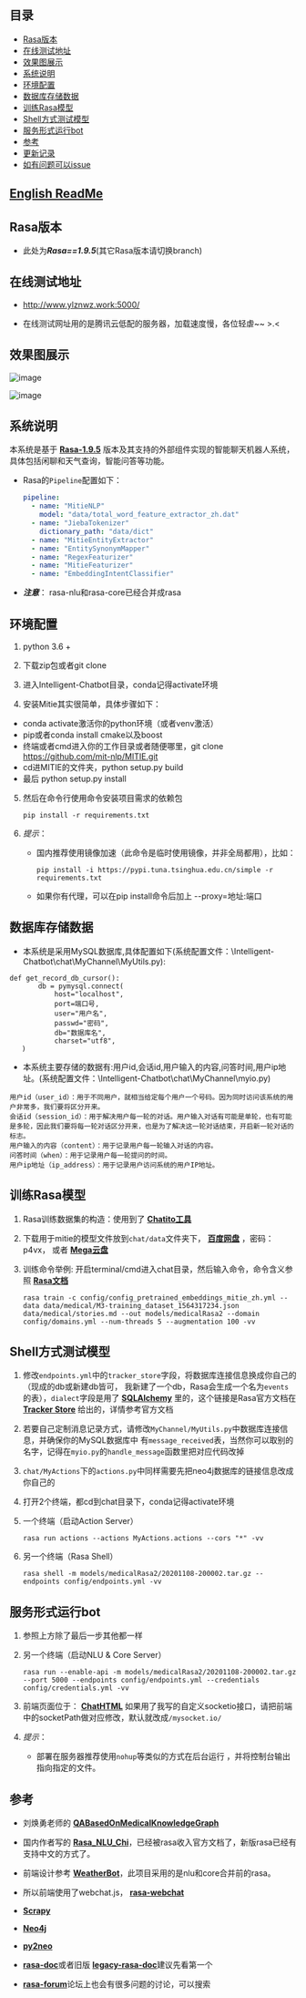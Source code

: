## 目录
- [Rasa版本](#Rasa版本)
- [在线测试地址](#在线测试地址)
- [效果图展示](#效果图展示)
- [系统说明](#系统说明)
- [环境配置](#环境配置)
- [数据库存储数据](#数据库存储数据)
- [训练Rasa模型](#训练Rasa模型)
- [Shell方式测试模型](#Shell方式测试模型)
- [服务形式运行bot](#服务形式运行bot)
- [参考](#参考)
- [更新记录](#更新记录)
- [如有问题可以issue](#如有问题可以issue)

## [English ReadMe](/en-README.md)


## Rasa版本
- 此处为***Rasa==1.9.5***(其它Rasa版本请切换branch)


## 在线测试地址
- http://www.ylznwz.work:5000/

- 在线测试网址用的是腾讯云低配的服务器，加载速度慢，各位轻虐~~ >.<


## 效果图展示

![image](static/img/demo-1.gif)

![image](static/img/demo-2.gif)


## 系统说明
本系统是基于 [**Rasa-1.9.5**](https://rasa.com/) 版本及其支持的外部组件实现的智能聊天机器人系统，
具体包括闲聊和天气查询，智能问答等功能。

- Rasa的```Pipeline```配置如下：
    ```yaml
    pipeline:
      - name: "MitieNLP"
        model: "data/total_word_feature_extractor_zh.dat"
      - name: "JiebaTokenizer"
        dictionary_path: "data/dict"
      - name: "MitieEntityExtractor"
      - name: "EntitySynonymMapper"
      - name: "RegexFeaturizer"
      - name: "MitieFeaturizer"
      - name: "EmbeddingIntentClassifier"
    ```

- ***注意***： rasa-nlu和rasa-core已经合并成rasa


## 环境配置
1. python 3.6 +

2. 下载zip包或者git clone 

3. 进入Intelligent-Chatbot目录，conda记得activate环境

4. 安装Mitie其实很简单，具体步骤如下：
- conda activate激活你的python环境（或者venv激活）
- pip或者conda install cmake以及boost
- 终端或者cmd进入你的工作目录或者随便哪里，git clone https://github.com/mit-nlp/MITIE.git
- cd进MITIE的文件夹，python setup.py build
- 最后 python setup.py install

5. 然后在命令行使用命令安装项目需求的依赖包
    ```shell
   pip install -r requirements.txt
    ```
   
6. *提示*：

    - 国内推荐使用镜像加速（此命令是临时使用镜像，并非全局都用），比如：
        ```shell
        pip install -i https://pypi.tuna.tsinghua.edu.cn/simple -r requirements.txt
        ```
   
    - 如果你有代理，可以在pip install命令后加上 --proxy=地址:端口


## 数据库存储数据
- 本系统是采用MySQL数据库,具体配置如下(系统配置文件：\Intelligent-Chatbot\chat\MyChannel\MyUtils.py):
 ```
 def get_record_db_cursor():
        db = pymysql.connect(
            host="localhost",
            port=端口号,
            user="用户名",
            passwd="密码",
            db="数据库名",
            charset="utf8",
    )
  ```
- 本系统主要存储的数据有:用户id,会话id,用户输入的内容,问答时间,用户ip地址。(系统配置文件：\Intelligent-Chatbot\chat\MyChannel\myio.py)
 ```
 用户id（user_id）：用于不同用户，就相当给定每个用户一个号码。因为同时访问该系统的用户非常多，我们要将区分开来。
 会话id（session_id）：用于解决用户每一轮的对话。用户输入对话有可能是单轮，也有可能是多轮，因此我们要将每一轮对话区分开来，也是为了解决这一轮对话结束，开启新一轮对话的标志。
 用户输入的内容（content）：用于记录用户每一轮输入对话的内容。
 问答时间（when）：用于记录用户每一轮提问的时间。
 用户ip地址（ip_address）：用于记录用户访问系统的用户IP地址。
 ```




## 训练Rasa模型
1. Rasa训练数据集的构造：使用到了 [**Chatito工具**](https://rodrigopivi.github.io/Chatito/) 

1. 下载用于mitie的模型文件放到```chat/data```文件夹下， [**百度网盘**](https://pan.baidu.com/s/1kNENvlHLYWZIddmtWJ7Pdg) ，密码：p4vx，
或者 [**Mega云盘**](https://mega.nz/#!EWgTHSxR!NbTXDAuVHwwdP2-Ia8qG7No-JUsSbH5mNQSRDsjztSA) 

    <!--1. 第一次用此```Pipeline```训练时，输入训练命令后会自动下载模型，默认下载保存的目录见 [**Cache Models**](https://huggingface.co/transformers/installation.html#caching-models)-->
 
    <!--1. **重要：** 若出现模型加载报错问题，按如下改名
        - 将 ```bert-base-chinese-config.json``` 更名为 ```config.json```
        - 将 ```bert-base-chinese-vocab.txt``` 更名为 ```vocab.txt```
        - 将 ```bert-base-chinese-tf_model.h5``` 更名为 ```tf_model.h5```-->
 
1. 训练命令举例: 开启terminal/cmd进入chat目录，然后输入命令，命令含义参照 [**Rasa文档**](https://rasa.com/docs/rasa/command-line-interface)
    ```shell
    rasa train -c config/config_pretrained_embeddings_mitie_zh.yml --data data/medical/M3-training_dataset_1564317234.json data/medical/stories.md --out models/medicalRasa2 --domain config/domains.yml --num-threads 5 --augmentation 100 -vv
    ```

## Shell方式测试模型
1. 修改```endpoints.yml```中的```tracker_store```字段，将数据库连接信息换成你自己的（现成的db或新建db皆可，
我新建了一个db，Rasa会生成一个名为```events```的表），```dialect```字段是用了
 [**SQLAlchemy**](https://docs.sqlalchemy.org/en/latest/core/engines.html#database-urls)
里的，这个链接是Rasa官方文档在 [**Tracker Store**](https://rasa.com/docs/rasa/api/tracker-stores/)
给出的，详情参考官方文档

1. 若要自己定制消息记录方式，请修改```MyChannel/MyUtils.py```中数据库连接信息，并确保你的MySQL数据库中
有```message_received```表，当然你可以取别的名字，记得在```myio.py```的```handle_message```函数里把对应代码改掉

1. ```chat/MyActions```下的```actions.py```中同样需要先把neo4j数据库的链接信息改成你自己的

1. 打开2个终端，都cd到chat目录下，conda记得activate环境  

1. 一个终端（启动Action Server）
    ```shell
   rasa run actions --actions MyActions.actions --cors "*" -vv  
    ```
   
1. 另一个终端（Rasa Shell）
    ```shell
   rasa shell -m models/medicalRasa2/20201108-200002.tar.gz --endpoints config/endpoints.yml -vv
    ```

## 服务形式运行bot
1. 参照上方除了最后一步其他都一样

1. 另一个终端（启动NLU & Core Server）
    ```shell
   rasa run --enable-api -m models/medicalRasa2/20201108-200002.tar.gz --port 5000 --endpoints config/endpoints.yml --credentials config/credentials.yml -vv
    ```
   
1. 前端页面位于： [**ChatHTML**](https://github.com/pengyou200902/ChatHTML)
   如果用了我写的自定义socketio接口，请把前端中的socketPath做对应修改，默认就改成```/mysocket.io/```

1. *提示*：

    - 部署在服务器推荐使用```nohup```等类似的方式在后台运行 ，并将控制台输出指向指定的文件。 


## 参考
- 刘焕勇老师的 [**QABasedOnMedicalKnowledgeGraph**](https://github.com/liuhuanyong/QASystemOnMedicalKG)  

- 国内作者写的 [**Rasa_NLU_Chi**](https://github.com/crownpku/Rasa_NLU_Chi)，已经被rasa收入官方文档了，新版rasa已经有支持中文的方式了。
 
- 前端设计参考 [**WeatherBot**](https://github.com/howl-anderson/WeatherBot)，此项目采用的是nlu和core合并前的rasa。

- 所以前端使用了webchat.js， [**rasa-webchat**](https://github.com/mrbot-ai/rasa-webchat)

-  [**Scrapy**](https://scrapy.org)

-  [**Neo4j**](https://neo4j.org)

-  [**py2neo**](https://py2neo.org)

-  [**rasa-doc**](https://rasa.com/docs)或者旧版 [**legacy-rasa-doc**](https://legacy-docs.rasa.com/docs/)建议先看第一个
  
-  [**rasa-forum**](https://forum.rasa.com/)论坛上也会有很多问题的讨论，可以搜索  
